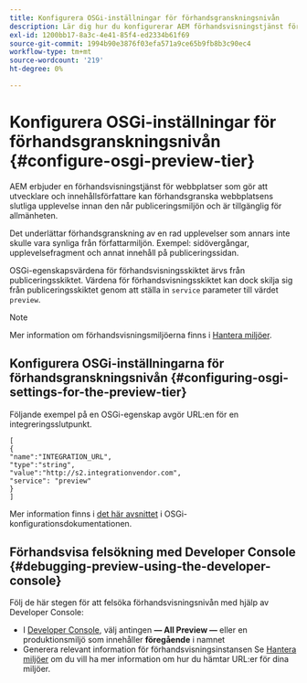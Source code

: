 ```yaml
---
title: Konfigurera OSGi-inställningar för förhandsgranskningsnivån
description: Lär dig hur du konfigurerar AEM förhandsvisningstjänst för att förhandsgranska innehåll innan du publicerar.
exl-id: 1200bb17-8a3c-4e41-85f4-ed2334b61f69
source-git-commit: 1994b90e3876f03efa571a9ce65b9fb8b3c90ec4
workflow-type: tm+mt
source-wordcount: '219'
ht-degree: 0%

---
```


# Konfigurera OSGi-inställningar för förhandsgranskningsnivån {#configure-osgi-preview-tier}

AEM erbjuder en förhandsvisningstjänst för webbplatser som gör att utvecklare och innehållsförfattare kan förhandsgranska webbplatsens slutliga upplevelse innan den når publiceringsmiljön och är tillgänglig för allmänheten.

Det underlättar förhandsgranskning av en rad upplevelser som annars inte skulle vara synliga från författarmiljön. Exempel: sidövergångar, upplevelsefragment och annat innehåll på publiceringssidan.

OSGi-egenskapsvärdena för förhandsvisningsskiktet ärvs från publiceringsskiktet. Värdena för förhandsvisningsskiktet kan dock skilja sig från publiceringsskiktet genom att ställa in `service` parameter till värdet `preview`.

>[!NOTE]
>
>Mer information om förhandsvisningsmiljöerna finns i [Hantera miljöer](/help/implementing/cloud-manager/manage-environments.md#access-preview-service).

## Konfigurera OSGi-inställningarna för förhandsgranskningsnivån {#configuring-osgi-settings-for-the-preview-tier}

Följande exempel på en OSGi-egenskap avgör URL:en för en integreringsslutpunkt.

```
[
{
"name":"INTEGRATION_URL",
"type":"string",
"value":"http://s2.integrationvendor.com",
"service": "preview"
}
]
```

Mer information finns i [det här avsnittet](/help/implementing/deploying/configuring-osgi.md#author-vs-publish-configuration) i OSGi-konfigurationsdokumentationen.

## Förhandsvisa felsökning med Developer Console {#debugging-preview-using-the-developer-console}

Följ de här stegen för att felsöka förhandsvisningsnivån med hjälp av Developer Console:

* I [Developer Console](/help/implementing/developing/introduction/development-guidelines.md#aem-as-a-cloud-service-development-tools), välj antingen **— All Preview —** eller en produktionsmiljö som innehåller **föregående** i namnet
* Generera relevant information för förhandsvisningsinstansen Se [Hantera miljöer](/help/implementing/cloud-manager/manage-environments.md) om du vill ha mer information om hur du hämtar URL:er för dina miljöer.
